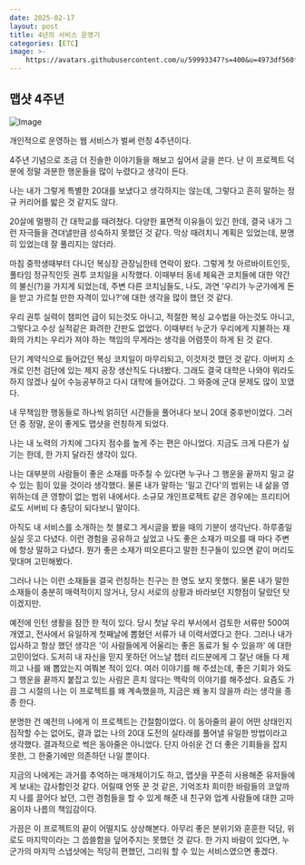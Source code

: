```yaml
---
date: 2025-02-17
layout: post
title: 4년의 서비스 운영기
categories: [ETC]
image: >-
    https://avatars.githubusercontent.com/u/59993347?s=400&u=4973df560f877002163379869191ed17fb9fc938&v=4
---
```


## 맵샷 4주년

![Image](https://github.com/user-attachments/assets/0be7713f-74c7-4ad2-8a92-b5704eebc475)

개인적으로 운영하는 웹 서비스가 벌써 런칭 4주년이다.

4주년 기념으로 조금 더 진솔한 이야기들을 해보고 싶어서 글을 쓴다.
난 이 프로젝트 덕분에 정말 과분한 행운들을 많이 누렸다고 생각이 든다.

나는 내가 그렇게 특별한 20대를 보냈다고 생각하지는 않는데, 그렇다고 흔히 말하는 정규 커리어를 밟은 것 같지도 않다.

20살에 멀쩡히 간 대학교를 때려쳤다. 
다양한 표면적 이유들이 있긴 한데, 결국 내가 그런 자극들을 견뎌낼만큼 성숙하지 못했던 것 같다. 막상 때려치니 계획은 있었는데, 분명히 있었는데 잘 풀리지는 않더라. 

마침 중학생때부터 다니던 복싱장 관장님한테 연락이 왔다.
그렇게 첫 아르바이트인듯, 풀타임 정규직인듯 권투 코치일을 시작했다. 이때부터 동네 체육관 코치들에 대한 약간의 불신(?)을 가지게 되었는데, 주변 다른 코치님들도, 나도, 과연 '우리가 누군가에게 돈을 받고 가르칠 만한 자격이 있나?'에 대한 생각을 많이 했던 것 같다.

우리 권투 실력이 챔피언 급이 되는것도 아니고, 적절한 복싱 교수법을 아는것도 아니고, 그렇다고 수상 실적같은 화려한 간판도 없었다. 이때부터 누군가 우리에게 지불하는 재화의 가치는 우리가 져야 하는 책임의 무게라는 생각을 어렴풋이 하게 된 것 같다.

단기 계약식으로 들어갔던 복싱 코치일이 마무리되고, 이것저것 했던 것 같다.
아버지 소개로 인천 검단에 있는 제지 공장 생산직도 다녀봤다. 그래도 결국 대학은 나와야 뭐라도 하지 않겠나 싶어 수능공부하고 다시 대학에 들어갔다. 그 와중에 군대 문제도 많이 꼬였다.

내 무책임한 행동들로 하나씩 얽히던 시간들을 풀어내다 보니 20대 중후반이었다. 
그러던 중 정말, 운이 좋게도 맵샷을 런칭하게 되었다.

나는 내 노력의 가치에 그다지 점수를 높게 주는 편은 아니었다. 
지금도 크게 다른가 싶기는 한데, 한 가지 달라진 생각이 있다.

나는 대부분의 사람들이 좋은 소재를 마주칠 수 있다면 누구나 그 행운을 끝까지 밀고 갈 수 있는 힘이 있을 것이라 생각했다. 물론 내가 말하는 '밀고 간다'의 범위는 내 삶을 영위하는데 큰 영향이 없는 범위 내에서다. 소규모 개인프로젝트 같은 경우에는 프리티어로도 서버비 다 충당이 되다보니 말이다.

아직도 내 서비스를 소개하는 첫 블로그 게시글을 봤을 때의 기분이 생각난다. 하루종일 실실 웃고 다녔다. 이런 경험을 공유하고 싶었고 나도 좋은 소재가 떠오를 때 마다 주변에 항상 말하고 다녔다. 뭔가 좋은 소재가 떠오른다고 말한 친구들이 있으면 같이 머리도 맞대며 고민해봤다. 

그러나 나는 이런 소재들을 결국 런칭하는 친구는 한 명도 보지 못했다. 물론 내가 말한 소재들이 충분히 매력적이지 않거나, 당시 서로의 상황과 바라보던 지향점이 달랐던 탓이겠지만.

예전에 인턴 생활을 잠깐 한 적이 있다. 당시 첫날 우리 부서에서 검토한 서류만 500여개였고, 전사에서 유일하게 첫째날에 뽑혔던 서류가 내 이력서였다고 한다. 그러나 내가 입사하고 항상 했던 생각은 '이 사람들에게 어울리는 좋은 동료가 될 수 있을까' 에 대한 고민이었다. 도저히 내 자신을 믿지 못하던 어느날 챕터 리드분에게 그 잘난 애들 다 제끼고 나를 왜 뽑았는지 여쭤본 적이 있다. 여러 이야기를 해 주셨는데, 좋은 기회가 와도 그 행운을 끝까지 붙잡고 있는 사람은 흔치 않다는 맥락의 이야기를 해주셨다. 요즘도 가끔 그 시절의 나는 이 프로젝트를 왜 계속했을까, 지금은 왜 놓지 않을까 라는 생각을 종종 한다.

분명한 건 예전의 나에게 이 프로젝트는 간절함이었다. 이 동아줄의 끝이 어떤 상태인지 짐작할 수는 없어도, 결과 없는 나의 20대 도전의 실타래를 풀어낼 유일한 방법이라고 생각했다. 결과적으로 썩은 동아줄은 아니었다. 단지 아쉬운 건 더 좋은 기회들을 잡지 못한, 그 한줄기에만 의존하던 나일 뿐이다.

지금의 나에게는 과거를 추억하는 매개체이기도 하고, 맵샷을 꾸준히 사용해준 유저들에게 보내는 감사함인것 같다. 어릴때 언뜻 꾼 것 같은, 기억조차 희미한 바람들의 코앞까지 나를 끌어다 놨던, 그런 경험들을 할 수 있게 해준 내 친구와 업계 사람들에 대한 고마움이자 나름의 책임감이다.

가끔은 이 프로젝트의 끝이 어떨지도 상상해본다. 아무리 좋은 분위기와 훈훈한 덕담, 위로도 마지막이라는 그 씁쓸함을 덮어주지는 못했던 것 같다. 한 가지 바람이 있다면, 누군가의 마지막 스냅샷에는 적당히 편했던, 그리워 할 수 있는 서비스였으면 좋겠다.
